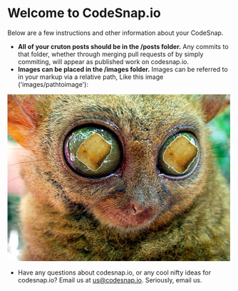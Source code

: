 # Welcome to CodeSnap.io

Below are a few instructions and other information about your CodeSnap.

* **All of your cruton posts should be in the /posts folder.** Any commits to that folder, whether through merging pull requests of by simply commiting, will appear as published work on codesnap.io.
* **Images can be placed in the /images folder.** Images can be referred to in your markup via a relative path, Like this image ('images/pathtoimage'):

![Sample photo](https://raw.githubusercontent.com/kidmillions/codesnap.io/master/images/sample.jpg)

* Have any questions about codesnap.io, or any cool nifty ideas for codesnap.io? Email us at us@codesnap.io. Seriously, email us.

